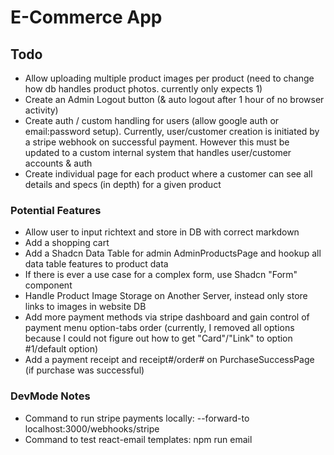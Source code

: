 # E-Commerce App

## Todo

- Allow uploading multiple product images per product (need to change how db handles product photos. currently only expects 1)
- Create an Admin Logout button (& auto logout after 1 hour of no browser activity)
- Create auth / custom handling for users (allow google auth or email:password setup). Currently, user/customer creation is initiated by a stripe webhook on successful payment. However this must be updated to a custom internal system that handles user/customer accounts & auth
- Create individual page for each product where a customer can see all details and specs (in depth) for a given product

### Potential Features

- Allow user to input richtext and store in DB with correct markdown
- Add a shopping cart
- Add a Shadcn Data Table for admin AdminProductsPage and hookup all data table features to product data
- If there is ever a use case for a complex form, use Shadcn "Form" component
- Handle Product Image Storage on Another Server, instead only store links to images in website DB
- Add more payment methods via stripe dashboard and gain control of payment menu option-tabs order (currently, I removed all options because I could not figure out how to get "Card"/"Link" to option #1/default option)
- Add a payment receipt and receipt#/order# on PurchaseSuccessPage (if purchase was successful)

### DevMode Notes

- Command to run stripe payments locally: --forward-to localhost:3000/webhooks/stripe
- Command to test react-email templates: npm run email
